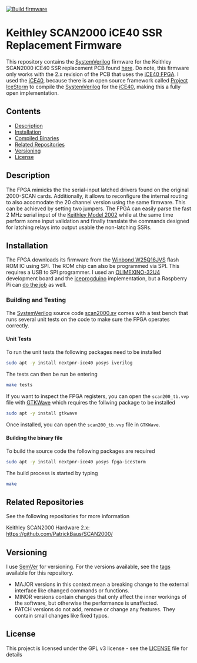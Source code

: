 [![Build firmware](https://github.com/PatrickBaus/SCAN2000_iCE40_Firmware/actions/workflows/ci.yml/badge.svg)](https://github.com/PatrickBaus/SCAN2000_iCE40_Firmware/actions/workflows/ci.yml)

# Keithley SCAN2000 iCE40 SSR Replacement Firmware
This repository contains the [SystemVerilog](https://en.wikipedia.org/wiki/SystemVerilog) firmware for the Keithley SCAN2000 iCE40 SSR replacement PCB found [here](https://github.com/PatrickBaus/SCAN2000/). Do note, this firmware only works with the 2.x revision of the PCB that uses the [iCE40 FPGA](https://www.latticesemi.com/iCE40). I used the [iCE40](https://www.latticesemi.com/iCE40), because there is an open source framework called [Project IceStorm](https://github.com/YosysHQ/icestorm) to compile the [SystemVerilog](https://en.wikipedia.org/wiki/SystemVerilog) for the [iCE40](https://www.latticesemi.com/iCE40), making this a fully open implementation.

## Contents
- [Description](#description)
- [Installation](#installation)
- [Compiled Binaries](#compiled-binaries)
- [Related Repositories](#related-repositories)
- [Versioning](#versioning)
- [License](#license)

## Description
The FPGA mimicks the the serial-input latched drivers found on the original 2000-SCAN cards. Additionally, it allows to reconfigure the internal routing to also accomodate the 20 channel version using the same firmware. This can be achieved by setting two jumpers. The FPGA can easily parse the fast 2 MHz serial input of the [Keithley Model 2002](https://www.tek.com/en/products/keithley/digital-multimeter/2002-series) while at the same time perform some input validation and finally translate the commands designed for latching relays into output usable the non-latching SSRs.

## Installation
The FPGA downloads its firmware from the [Winbond W25Q16JVS](https://www.winbond.com/hq/product/code-storage-flash-memory/serial-nor-flash/?__locale=en&partNo=W25Q16JV) flash ROM IC using SPI. The ROM chip can also be programmed via SPI. This requires a USB to SPI programmer. I used an [OLIMEXINO-32U4](https://www.olimex.com/Products/Duino/AVR/OLIMEXINO-32U4/open-source-hardware) development board and the [iceprogduino](https://github.com/OLIMEX/iCE40HX1K-EVB/tree/master/programmer) implementation, but a Raspberry Pi can [do the job](https://www.olimex.com/wiki/ICE40HX1K-EVB#Iceprog_with_Raspberry_PI) as well.

### Building and Testing
The [SystemVerilog](https://en.wikipedia.org/wiki/SystemVerilog) source code [scan2000.sv](scan2000.sv) comes with a test bench that runs several unit tests on the code to make sure the FPGA operates correctly.

#### Unit Tests
To run the unit tests the following packages need to be installed
```bash
sudo apt -y install nextpnr-ice40 yosys iverilog
```

The tests can then be run be entering
```bash
make tests
```

If you want to inspect the FPGA registers, you can open the ```scan200_tb.vvp``` file with [GTKWave](https://gtkwave.sourceforge.net/) which requires the follwing package to be installed
```bash
sudo apt -y install gtkwave
```

Once installed, you can open the ```scan200_tb.vvp``` file in ```GTKWave```.

#### Building the binary file
To build the source code the following packages are required
```bash
sudo apt -y install nextpnr-ice40 yosys fpga-icestorm
```

The build process is started by typing
```bash
make
```

## Related Repositories
See the following repositories for more information

Keithley SCAN2000 Hardware 2.x: https://github.com/PatrickBaus/SCAN2000/

## Versioning
I use [SemVer](http://semver.org/) for versioning. For the versions available, see the [tags](../../tags) available for this repository.

- MAJOR versions in this context mean a breaking change to the external interface like changed commands or functions.
- MINOR versions contain changes that only affect the inner workings of the software, but otherwise the performance is unaffected.
- PATCH versions do not add, remove or change any features. They contain small changes like fixed typos.

## License
This project is licensed under the GPL v3 license - see the [LICENSE](LICENSE) file for details
